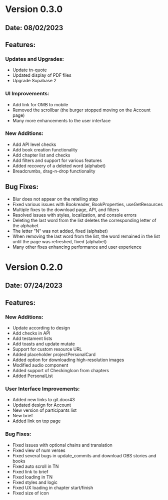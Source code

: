# Version 0.3.0
## Date: 08/02/2023

## Features:

### Updates and Upgrades:
- Update tn-quote
- Updated display of PDF files
- Upgrade Supabase 2

### UI Improvements:
- Add link for OMB to mobile
- Removed the scrollbar (the burger stopped moving on the Account page)
- Many more enhancements to the user interface

### New Additions:
- Add API level checks
- Add book creation functionality
- Add chapter list and checks
- Add filters and support for various features
- Added recovery of a deleted word (alphabet)
- Breadcrumbs, drag-n-drop functionality

## Bug Fixes:
- Blur does not appear on the retelling step
- Fixed various issues with Bookreader, BookProperties, useGetResources
- Multiple fixes to the download page, API, and filters
- Resolved issues with styles, localization, and console errors
- Deleting the last word from the list deletes the corresponding letter of the alphabet
- The letter "N" was not added, fixed (alphabet)
- When removing the last word from the list, the word remained in the list until the page was refreshed, fixed (alphabet)
- Many other fixes enhancing performance and user experience

# Version 0.2.0
## Date: 07/24/2023

## Features:

### New Additions:
- Update according to design
- Add checks in API
- Add testament lists
- Add toasts and update mutate
- Support for custom resource URL
- Added placeholder projectPersonalCard
- Added option for downloading high-resolution images
- Modified audio component
- Added support of CheckingIcon from chapters
- Added PersonalList

### User Interface Improvements:
- Added new links to git.door43
- Updated design for Account
- New version of participants list
- New brief
- Added link on top page

### Bug Fixes:
- Fixed issues with optional chains and translation
- Fixed view of num verses
- Fixed several bugs in update_commits and download OBS stories and books
- Fixed auto scroll in TN
- Fixed link to brief
- Fixed loading in TN
- Fixed styles and logic
- Fixed UX loading in chapter start/finish
- Fixed size of icon
